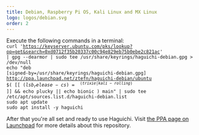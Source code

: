```yaml
---
title: Debian, Raspberry Pi OS, Kali Linux and MX Linux
logo: logos/debian.svg
order: 2
---
```

Execute the following commands in a terminal:<br>
<code class="user clipboard">curl 'https://keyserver.ubuntu.com/pks/lookup?op=get&search=0xd0712f35b20337c00c94e829eb75b0ebe2c821ac' | gpg --dearmor | sudo tee /usr/share/keyrings/haguichi-debian.gpg &gt; /dev/null</code><br>
<code class="user clipboard">echo "deb [signed-by=/usr/share/keyrings/haguichi-debian.gpg] http://ppa.launchpad.net/ztefn/haguichi-debian/ubuntu $( [[ $(lsb_release -cs) =~ ^(trixie|kali-rolling)$ ]] && echo plucky || echo bionic ) main" | sudo tee /etc/apt/sources.list.d/haguichi-debian.list</code><br>
<code class="user clipboard">sudo apt update</code><br>
<code class="user clipboard">sudo apt install -y haguichi</code>

After that you're all set and ready to use Haguichi. Visit <a href="https://launchpad.net/~ztefn/+archive/ubuntu/haguichi-debian" target="_blank" rel="noopener">the PPA page on Launchpad</a> for more details about this repository.

